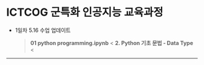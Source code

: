 # ICTCOG 군특화 인공지능 교육과정

* 1일차 5.16 수업 업데이트
  > **01 python programming.ipynb** <
  > **2. Python 기초 문법 - Data Type** <
---
